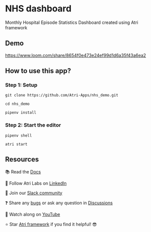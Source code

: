 # NHS dashboard
Monthly Hospital Episode Statistics Dashboard created using Atri framework

## Demo
https://www.loom.com/share/8654f0e473e24ef99d1d6a35f43a6ea2

## How to use this app?

### Step 1: Setup

```shell
git clone https://github.com/Atri-Apps/nhs_demo.git

cd nhs_demo

pipenv install
```

### Step 2: Start the editor

```shell
pipenv shell

atri start
```

## Resources
📚 Read the [Docs](https://docs.atrilabs.com/)

🧭 Follow Atri Labs on [LinkedIn](https://www.linkedin.com/company/atri-labs)

💬 Join our [Slack community](https://join.slack.com/t/atricommunity/shared_invite/zt-1e756m1at-bZBxngvw7KWWO0riI4pc0w)

❓ Share any [bugs](https://github.com/Atri-Apps/personal_blog/issues) or ask any question in [Discussions](https://github.com/Atri-Apps/personal_blog/discussions)

🎥 Watch along on [YouTube](https://www.youtube.com/channel/UC1uR2Q5x_8olWS_Y4PdK1Bw)

⭐️ Star [Atri framework](https://github.com/Atri-Labs/atrilabs-engine) if you find it helpful! 😎

